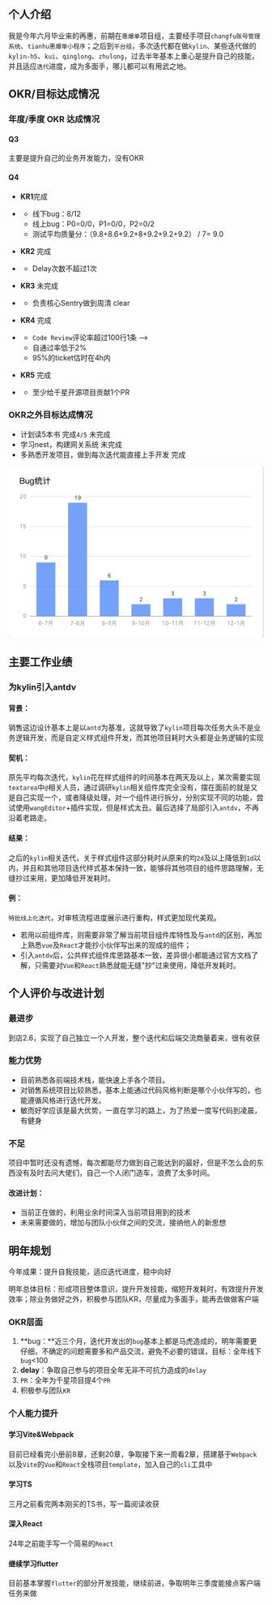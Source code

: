## 个人介绍

我是今年六月毕业来的再惠，前期在`惠爆单`项目组，主要经手项目`changfu账号管理系统`、`tianhu惠爆单小程序`；之后到`平台组`，多次迭代都在做`kylin`、某些迭代做的`kylin-h5`、`kui`、`qinglong`、`zhulong`，过去半年基本上重心是提升自己的技能，并且适应`迭代`进度，成为多面手，哪儿都可以有用武之地。

## OKR/目标达成情况

### 年度/季度 OKR 达成情况

#### Q3

主要是提升自己的业务开发能力，没有OKR

#### Q4

- **KR1**完成

- - 线下bug：8/12
  - 线上bug：P0=0/0，P1=0/0，P2=0/2
  - 测试平均质量分：（9.8+8.6+9.2+8+9.2+9.2+9.2） / 7= 9.0

- **KR2** 完成

- - Delay次数不超过1次

- **KR3** 未完成

- - 负责核心Sentry做到周清 clear 

- **KR4** 完成

- - `Code Review`评论率超过100行1条 ——> 
  - 自通过率低于2%
  - 95%的ticket估时在4h内

- **KR5** 完成

- - 至少给千星开源项目贡献1个PR

### OKR之外目标达成情况

- 计划读5本书  完成`4/5` 未完成
- 学习nest，构建网关系统 未完成
- 多熟悉开发项目，做到每次迭代能直接上手开发 完成

![img](https://raw.githubusercontent.com/ohlyf/img-url/master/202301131348842.png)

## 主要工作业绩

### 为kylin引入antdv

#### 背景：

销售这边设计基本上是以`antd`为基准，这就导致了`kylin`项目每次任务大头不是业务逻辑开发，而是自定义样式组件开发，而其他项目耗时大头都是业务逻辑的实现



#### 契机：

原先平均每次迭代，`kylin`花在样式组件的时间基本在两天及以上，某次需要实现`textarea`中`@`相关人员，通过调研`kylin`相关组件库完全没有，摆在面前的就是又是自己实现一个，或者降级处理，对一个组件进行拆分，分别实现不同的功能，尝试使用`wangEditor`+插件实现，但是样式太丑。最后选择了局部引入`antdv`，不再沿着老路走。



#### 结果：

之后的`kylin`相关迭代，关于样式组件这部分耗时从原来的均`2d`及以上降低到`1d`以内，并且和其他项目迭代样式基本保持一致，能够将其他项目的组件思路理解，无缝抄过来用，更加降低开发耗时。



#### 例：

`特批线上化迭代`，对审核流程进度展示进行重构，样式更加现代美观。

- 若用以前组件库，则需要非常了解当前项目组件库特性及与`antd`的区别，再加上熟悉`vue`及`React`才能抄小伙伴写出来的现成的组件；
- 引入`antdv`后，公共样式组件库思路基本一致，差异很小都能通过官方文档了解，只需要对`Vue`和`React`熟悉就能无缝"抄"过来使用，降低开发耗时。

### 

## 个人评价与改进计划

### 最进步

到店2.6，实现了自己独立一个人开发，整个迭代和后端交流商量着来，很有收获



### 能力优势

- 目前熟悉各前端技术栈，能快速上手各个项目。
- 对销售系统项目比较熟悉，基本上能通过代码风格判断是哪个小伙伴写的，也能遵循风格进行迭代开发。
- 敏而好学应该是最大优势，一直在学习的路上，为了热爱一度写代码到凌晨，有健身



### 不足

项目中暂时还没有遗憾，每次都能尽力做到自己能达到的最好，但是不怎么会的东西没有及时去问大佬们，自己一个人闭门造车，浪费了太多时间。

#### 改进计划：

- 当前正在做的，利用业余时间深入当前项目用到的技术
- 未来需要做的，增加与团队小伙伴之间的交流，接纳他人的新思想



## 明年规划

今年成果：提升自我技能，适应迭代进度，稳中向好

明年总体目标：形成项目整体意识，提升开发技能，缩短开发耗时，有效提升开发效率；除业务做好之外，积极参与团队KR，尽量成为多面手，能再去做做客户端



### OKR层面

1. **bug：**近三个月，迭代开发出的`bug`基本上都是马虎造成的，明年需要更仔细，不确定的问题需要多和产品交流，避免不必要的错误，目标：全年线下`bug`<100 
2. **delay**：争取自己参与的项目全年无非不可抗力造成的`delay`
3. `PR`：全年为千星项目提4个`PR`
4. 积极参与团队`KR`



### 个人能力提升

#### 学习Vite&Webpack

目前已经看完小册前8章，还剩20章，争取接下来一周看2章，搭建基于`Webpack`以及`Vite`的`Vue`和`React`全栈项目`template`，加入自己的`cli`工具中

#### 学习TS

三月之前看完两本刚买的TS书，写一篇阅读收获

#### 深入React

24年之前能手写一个简易的`React`

#### 继续学习flutter

目前基本掌握`flutter`的部分开发技能，继续前进，争取明年三季度能接点客户端任务来做





## 